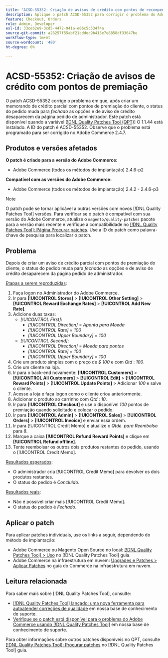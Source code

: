 ```yaml
---
title: "ACSD-55352: Criação de avisos de crédito com pontos de recompensa"
description: Aplique o patch ACSD-55352 para corrigir o problema do Adobe Commerce em que, após criar um aviso de crédito parcial com pontos de premiação do cliente, o status do pedido muda para *fechado* e as opções de aviso de crédito desaparecem da página de pedido do administrador.
feature: Checkout, Orders
role: Admin, Developer
exl-id: 33ceb2e9-3cd5-4472-941a-e06c5c534f4a
source-git-commit: a28257f55abf21cddec9b415e7e8858df33647be
workflow-type: tm+mt
source-wordcount: '480'
ht-degree: 0%

---
```


# ACSD-55352: Criação de avisos de crédito com pontos de premiação

O patch ACSD-55352 corrige o problema em que, após criar um memorando de crédito parcial com pontos de premiação do cliente, o status do pedido muda para *fechado* as opções e de aviso de crédito desaparecem da página pedido de administrador. Este patch está disponível quando a variável [[!DNL Quality Patches Tool (QPT)]](/help/announcements/adobe-commerce-announcements/magento-quality-patches-released-new-tool-to-self-serve-quality-patches.md) O 1.1.44 está instalado. A ID do patch é ACSD-55352. Observe que o problema está programado para ser corrigido no Adobe Commerce 2.4.7.

## Produtos e versões afetados

**O patch é criado para a versão do Adobe Commerce:**

* Adobe Commerce (todos os métodos de implantação) 2.4.6-p2

**Compatível com as versões do Adobe Commerce:**

* Adobe Commerce (todos os métodos de implantação) 2.4.2 - 2.4.6-p3

>[!NOTE]
>
>O patch pode se tornar aplicável a outras versões com novos [!DNL Quality Patches Tool] versões. Para verificar se o patch é compatível com sua versão do Adobe Commerce, atualize o `magento/quality-patches` pacote para a versão mais recente e verifique a compatibilidade no [[!DNL Quality Patches Tool]: Página Procurar patches](https://experienceleague.adobe.com/tools/commerce-quality-patches/index.html). Use a ID do patch como palavra-chave de pesquisa para localizar o patch.

## Problema

Depois de criar um aviso de crédito parcial com pontos de premiação do cliente, o status do pedido muda para *fechado* as opções e de aviso de crédito desaparecem da página pedido de administrador.

<u>Etapas a serem reproduzidas</u>:

1. Faça logon no Administrador do Adobe Commerce.
2. Ir para **[!UICONTROL Stores]** > **[!UICONTROL Other Setting]** > **[!UICONTROL Reward Exchange Rates]** > **[!UICONTROL Add New Rate]**.
3. Adicione duas taxas:
   * *[!UICONTROL First]*:
      * *[!UICONTROL Direction]* = *Aponta para Moeda*
      * *[!UICONTROL Rate]* = *100*
      * *[!UICONTROL Upper Boundary]* = *100*
   * *[!UICONTROL Second]*:
      * *[!UICONTROL Direction]* = *Moeda para pontos*
      * *[!UICONTROL Rate]* = *100*
      * *[!UICONTROL Upper Boundary]* = *100*
4. Crie um produto simples com o preço de *$ 100* e com *Qtd* : *100*.
5. Crie um cliente na loja.
6. Ir para o back-end novamente: **[!UICONTROL Customers]** > **[!UICONTROL All Customers]** > **[!UICONTROL Edit]** > **[!UICONTROL Reward Points]** > **[!UICONTROL Update Points]** > Adicionar *100* e salve o cliente.
7. Acesse a loja e faça logon como o cliente criou anteriormente.
8. Adicionar o produto ao carrinho com *Qtd* : *10*.
9. Ir para **[!UICONTROL Checkout]** e use o disponível *100* pontos de premiação quando solicitado e colocar o pedido.
10. Ir para **[!UICONTROL Admin]** > **[!UICONTROL Sales]** > **[!UICONTROL Orders]** > **[!UICONTROL Invoice]** e enviar essa ordem.
11. Ir para [!UICONTROL Credit Memo] e atualize o *Qtde. para Reembolso* para *8*.
12. Marque a caixa **[!UICONTROL Refund Reward Points]** e clique em **[!UICONTROL Refund offline]**.
13. Tente reembolsar os outros dois produtos restantes do pedido, usando o [!UICONTROL Credit Memo].

<u>Resultados esperados</u>:

* O administrador cria [!UICONTROL Credit Memo] para devolver os dois produtos restantes.
* O status do pedido é *Concluído*.

<u>Resultados reais</u>:

* Não é possível criar mais [!UICONTROL Credit Memo].
* O status do pedido é *Fechado*.

## Aplicar o patch

Para aplicar patches individuais, use os links a seguir, dependendo do método de implantação:

* Adobe Commerce ou Magento Open Source no local: [[!DNL Quality Patches Tool] > Uso](https://experienceleague.adobe.com/docs/commerce-operations/tools/quality-patches-tool/usage.html) no [!DNL Quality Patches Tool] guia.
* Adobe Commerce na infraestrutura em nuvem: [Upgrades e Patches > Aplicar Patches](https://experienceleague.adobe.com/docs/commerce-cloud-service/user-guide/develop/upgrade/apply-patches.html) no guia do Commerce na infraestrutura em nuvem.

## Leitura relacionada

Para saber mais sobre [!DNL Quality Patches Tool], consulte:

* [[!DNL Quality Patches Tool] lançado: uma nova ferramenta para autoatender correções de qualidade](/help/announcements/adobe-commerce-announcements/magento-quality-patches-released-new-tool-to-self-serve-quality-patches.md) em nossa base de conhecimento de suporte.
* [Verifique se o patch está disponível para o problema do Adobe Commerce usando [!DNL Quality Patches Tool]](/help/support-tools/patches-available-in-qpt-tool/check-patch-for-magento-issue-with-magento-quality-patches.md) em nossa base de conhecimento de suporte.

Para obter informações sobre outros patches disponíveis no QPT, consulte [[!DNL Quality Patches Tool]: Procurar patches](https://experienceleague.adobe.com/tools/commerce-quality-patches/index.html) no [!DNL Quality Patches Tool] guia.
